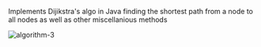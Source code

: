Implements Dijikstra's algo in Java finding the shortest path from a node to all nodes as well as other miscellanious methods

![algorithm-3](https://github.com/user-attachments/assets/faa2059e-afde-4dc8-a09e-d44eb22aa885)
